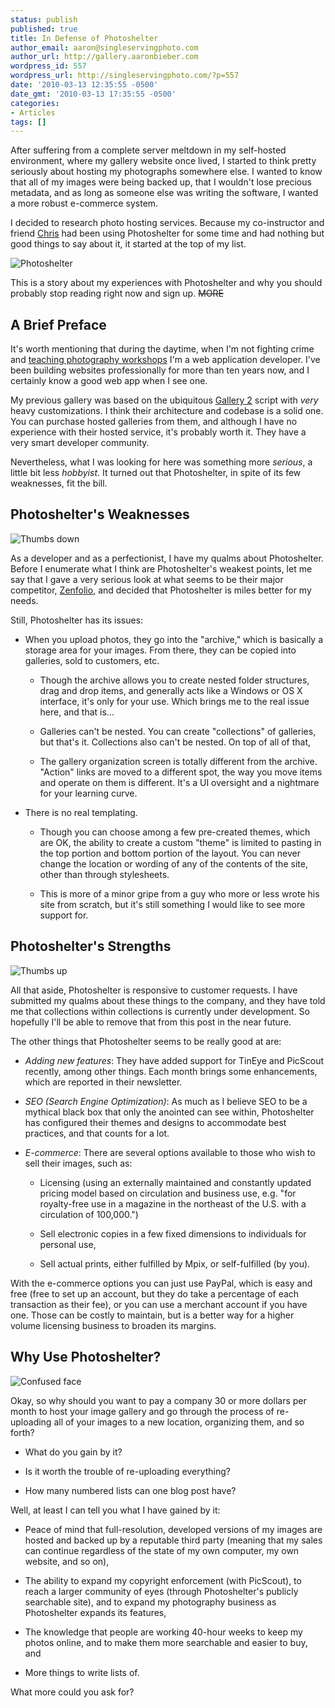 ```yaml
---
status: publish
published: true
title: In Defense of Photoshelter
author_email: aaron@singleservingphoto.com
author_url: http://gallery.aaronbieber.com
wordpress_id: 557
wordpress_url: http://singleservingphoto.com/?p=557
date: '2010-03-13 12:35:55 -0500'
date_gmt: '2010-03-13 17:35:55 -0500'
categories:
- Articles
tags: []
---
```


After suffering from a complete server meltdown in my self-hosted environment,
where my gallery website once lived, I started to think pretty seriously about
hosting my photographs somewhere else. I wanted to know that all of my images
were being backed up, that I wouldn't lose precious metadata, and as long as
someone else was writing the software, I wanted a more robust e-commerce system.

I decided to research photo hosting services. Because my co-instructor and
friend [Chris](http://curiouslens.com) had been using Photoshelter for some time
and had nothing but good things to say about it, it started at the top of my
list.

![](/wp-content/uploads/2010/03/photoshelter.gif "Photoshelter")

This is a story about my experiences with Photoshelter and why you should
probably stop reading right now and sign up. ~~MORE~~

## A Brief Preface

It's worth mentioning that during the daytime, when I'm not fighting crime
and [teaching photography workshops](http://artphotoworkshops.com,) I'm a web
application developer. I've been building websites professionally for more than
ten years now, and I certainly know a good web app when I see one.

My previous gallery was based on the
ubiquitous [Gallery 2](http://gallery.menalto.com/) script with _very_ heavy
customizations. I think their architecture and codebase is a solid one.  You can
purchase hosted galleries from them, and although I have no experience with
their hosted service, it's probably worth it. They have a very smart developer
community.

Nevertheless, what I was looking for here was something more _serious_, a little
bit less _hobbyist_. It turned out that Photoshelter, in spite of its few
weaknesses, fit the bill.

## Photoshelter's Weaknesses

![](/wp-content/uploads/2010/03/Thumbs-down.jpg "Thumbs down")

As a developer and as a perfectionist, I have my qualms about
Photoshelter. Before I enumerate what I think are Photoshelter's weakest points,
let me say that I gave a very serious look at what seems to be their major
competitor, [Zenfolio](http://zenfolio.com), and decided that Photoshelter is
miles better for my needs.

Still, Photoshelter has its issues:

* When you upload photos, they go into the "archive," which is basically a
  storage area for your images. From there, they can be copied into galleries,
  sold to customers, etc.

  * Though the archive allows you to create nested folder structures, drag and
    drop items, and generally acts like a Windows or OS X interface, it's only
    for your use. Which brings me to the real issue here, and that is...

  * Galleries can't be nested. You can create "collections" of galleries, but
    that's it. Collections also can't be nested. On top of all of that,

  * The gallery organization screen is totally different from the
    archive. "Action" links are moved to a different spot, the way you move items
    and operate on them is different. It's a UI oversight and a nightmare for your
    learning curve.

* There is no real templating.

  * Though you can choose among a few pre-created themes, which are OK, the
    ability to create a custom "theme" is limited to pasting in the top portion
    and bottom portion of the layout. You can never change the location or
    wording of any of the contents of the site, other than through stylesheets.

  * This is more of a minor gripe from a guy who more or less wrote his site
    from scratch, but it's still something I would like to see more support for.

## Photoshelter's Strengths

![](/wp-content/uploads/2010/03/Thumbs-up.jpg "Thumbs up")

All that aside, Photoshelter is responsive to customer requests. I have
submitted my qualms about these things to the company, and they have
told me that collections within collections is currently under
development. So hopefully I'll be able to remove that from this post in
the near future.

The other things that Photoshelter seems to be really good at are:

* *Adding new features*: They have added support for TinEye and PicScout
  recently, among other things. Each month brings some enhancements, which are
  reported in their newsletter.

* *SEO (Search Engine Optimization)*: As much as I believe SEO to be a mythical
  black box that only the anointed can see within, Photoshelter has configured
  their themes and designs to accommodate best practices, and that counts for a
  lot.

* *E-commerce*: There are several options available to those who
  wish to sell their images, such as:

  * Licensing (using an externally maintained and constantly updated pricing
    model based on circulation and business use, e.g. "for royalty-free use in a
    magazine in the northeast of the U.S. with a circulation of 100,000.")

  * Sell electronic copies in a few fixed dimensions to individuals for personal
    use,

  * Sell actual prints, either fulfilled by Mpix, or self-fulfilled (by you).

With the e-commerce options you can just use PayPal, which is easy and
free (free to set up an account, but they do take a percentage of each
transaction as their fee), or you can use a merchant account if you have
one. Those can be costly to maintain, but is a better way for a higher
volume licensing business to broaden its margins.

## Why Use Photoshelter?

![](/wp-content/uploads/2010/03/Confused-face-e1268404997164-266x300.jpg "Confused face")

Okay, so why should you want to pay a company 30 or more dollars per
month to host your image gallery and go through the process of
re-uploading all of your images to a new location, organizing them, and
so forth?

* What do you gain by it?

* Is it worth the trouble of re-uploading everything?

* How many numbered lists can one blog post have?

Well, at least I can tell you what I have gained by it:

* Peace of mind that full-resolution, developed versions of my images are hosted
  and backed up by a reputable third party (meaning that my sales can continue
  regardless of the state of my own computer, my own website, and so on),

* The ability to expand my copyright enforcement (with PicScout), to reach a
  larger community of eyes (through Photoshelter's publicly searchable site),
  and to expand my photography business as Photoshelter expands its features,

* The knowledge that people are working 40-hour weeks to keep my photos online,
  and to make them more searchable and easier to buy, and

* More things to write lists of.

What more could you ask for?
